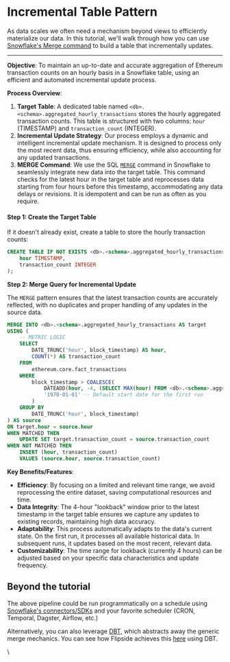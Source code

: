 # Incremental Table Pattern

As data scales we often need a mechanism beyond views to efficiently materialize our data. In this tutorial, we'll walk through how you can use [Snowflake's Merge command](https://docs.snowflake.com/en/sql-reference/sql/merge) to build a table that incrementally updates.&#x20;

***

**Objective**: To maintain an up-to-date and accurate aggregation of Ethereum transaction counts on an hourly basis in a Snowflake table, using an efficient and automated incremental update process.

**Process Overview**:

1. **Target Table**: A dedicated table named `<db>.<schema>.aggregated_hourly_transactions` stores the hourly aggregated transaction counts. This table is structured with two columns: `hour` (TIMESTAMP) and `transaction_count` (INTEGER).
2. **Incremental Update Strategy**: Our process employs a dynamic and intelligent incremental update mechanism. It is designed to process only the most recent data, thus ensuring efficiency, while also accounting for any updated transactions.
3. **MERGE Command**: We use the SQL [`MERGE`](https://docs.snowflake.com/en/sql-reference/sql/merge) command in Snowflake to seamlessly integrate new data into the target table. This command checks for the latest hour in the target table and reprocesses data starting from four hours before this timestamp, accommodating any data delays or revisions. It is idempotent and can be run as often as you require.

#### Step 1: Create the Target Table

If it doesn't already exist, create a table to store the hourly transaction counts:

```sql
CREATE TABLE IF NOT EXISTS <db>.<schema>.aggregated_hourly_transactions (
    hour TIMESTAMP,
    transaction_count INTEGER
);

```

**Step 2: Merge Query for Incremental Update**

The `MERGE` pattern ensures that the latest transaction counts are accurately reflected, with no duplicates and proper handling of any updates in the source data.

```sql
MERGE INTO <db>.<schema>.aggregated_hourly_transactions AS target
USING (
    -- METRIC LOGIC
    SELECT
        DATE_TRUNC('hour', block_timestamp) AS hour,
        COUNT(*) AS transaction_count
    FROM
        ethereum.core.fact_transactions
    WHERE
        block_timestamp > COALESCE(
            DATEADD(hour, -4, (SELECT MAX(hour) FROM <db>.<schema>.aggregated_hourly_transactions)),
            '1970-01-01' -- Default start date for the first run
        )
    GROUP BY
        DATE_TRUNC('hour', block_timestamp)
) AS source
ON target.hour = source.hour
WHEN MATCHED THEN
    UPDATE SET target.transaction_count = source.transaction_count
WHEN NOT MATCHED THEN
    INSERT (hour, transaction_count)
    VALUES (source.hour, source.transaction_count)
```

**Key Benefits/Features**:

* **Efficiency**: By focusing on a limited and relevant time range, we avoid reprocessing the entire dataset, saving computational resources and time.
* **Data Integrity**: The 4-hour "lookback" window prior to the latest timestamp in the target table ensures we capture any updates to existing records, maintaining high data accuracy.
* **Adaptability**: This process automatically adapts to the data's current state. On the first run, it processes all available historical data. In subsequent runs, it updates based on the most recent, relevant data.
* **Customizability**: The time range for lookback (currently 4 hours) can be adjusted based on your specific data characteristics and update frequency.

## Beyond the tutorial

The above pipeline could be run programmatically on a schedule using [Snowflake's connectors/SDKs](https://docs.snowflake.com/en/developer-guide/drivers) and your favorite scheduler (CRON, Temporal, Dagster, Airflow, etc.)

Alternatively, you can also leverage [DBT](https://www.getdbt.com/), which abstracts away the generic merge mechanics. You can see how Flipside achieves this [here](https://github.com/FlipsideCrypto/ethereum-models/tree/main) using DBT.&#x20;



\
